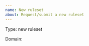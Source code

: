 ```yaml
---
name: New ruleset
about: Request/submit a new ruleset
---
```


[//]: # (Thank you for reporting an issue to HTTPS Everywhere.)
[//]: # (We welcome input from users on improving this project.)
[//]: #
[//]: # (Please help us by following this issue template.)
[//]: # (You can delete all blank lines and all lines starting)
[//]: # (with the comment marker, such as this one.)
[//]: #
[//]: # (Delete all but one of the following "Type" lines.)
[//]: # (Leave in the line that best describes the issue you are reporting.)
[//]: #
[//]: # (If you are submitting a new ruleset, please check the list at)
[//]: # (https://www.eff.org/https-everywhere/atlas/index.html and the open)
[//]: # (issues and pull requests to make sure it doesn't already exist.)

Type: new ruleset

[//]: # (If you are reporting a ruleset/website problem, include the top-level)
[//]: # (domain below. For example, if you want to report an issue about)
[//]: # ("one.example.com" and "two.example.com", then the line below should)
[//]: # (be:)
[//]: #
[//]: # (Domain: example.com)
[//]: #
[//]: # (Be sure to remove the parenthesis and comment marker.  If you are only)
[//]: # (reporting an issue about "one.example.com", then the line below should)
[//]: # (be:)
[//]: #
[//]: # (Domain: one.example.com)
[//]: #
[//]: # (Only include one top-level domain. If you have more than one top-level)
[//]: # (domain to report, such as both "example.com" and "example.org", open a)
[//]: # (new issue for each top-level domain.)

Domain:

[//]: # (Include any other relevant information below. Thank you again for)
[//]: # (helping to improve HTTPS Everywhere.)
